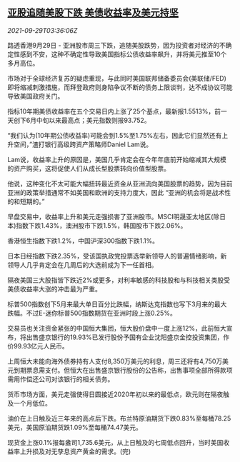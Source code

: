 <!--1632888062000-->
[亚股追随美股下跌 美债收益率及美元持坚](https://cn.reuters.com/article/asia-financial-markets-0929-wedn-idCNKBS2GP089)
------

<div><i>2021-09-29T03:36:06Z</i></div><p>路透香港9月29日 - 亚洲股市周三下跌，追随美股跌势，因为投资者对经济的不确定性感到不安，这种不确定性导致美国指标公债收益率飙升，并将美元推至10个多月高位。</p><p>市场对于全球经济复苏的疑虑重现，与此同时美国联邦储备委员会(美联储/FED)即将缩减刺激措施，而拜登政府则身陷争议不断的债务上限谈判，达不成协议可能导致美国政府关门。</p><p>指标10年期美债收益率在五个交易日内上涨了25个基点，最新报1.5513%，前一天创下6月中旬以来最高点；美元指数则报93.752。</p><p>“我们认为(10年期公债收益率)可能会到1.5%至1.75%左右，因此它们显然还有上升空间，”渣打银行高级跨资产策略师Daniel Lam说。</p><p>Lam说，收益率上升的原因是，美国几乎肯定会在今年年底前开始缩减其大规模的资产购买，这将促使人们从成长型股票转向价值型股票。</p><p>他说，这种变化不太可能大幅扭转最近资金从亚洲流向美国股票的趋势，因为目前亚洲的政策举措通常不如美国和欧洲的支持力度大，因此 “亚洲的机会将是战术性的和短期的。”</p><p>早盘交易中，收益率上升和美元走强损害了亚洲股市。MSCI明晟亚太地区(除日本)指数下跌1.43%，澳洲股市下跌1.5%，韩国股市下跌2.06%。</p><p>香港恒生指数下跌1.2%，中国沪深300指数下跌1.1%。</p><p>日本日经指数下跌2.35%，受该国执政党投票选举新领导人的普遍情绪影响，新领导人几乎肯定会在几周后的大选前成为下一任首相。</p><p>隔夜美国三大股指皆下跌近2%或更多，对利率敏感的科技股和与科技相关类股受美债收益率大涨的冲击最为严重。</p><p>标普500指数创下5月来最大单日百分比跌幅，纳斯达克指数也写下3月来的最大跌幅。不过E-迷你标普500指数期货在亚洲时段上涨0.25%。</p><p>交易员也关注资金紧张的中国恒大集团，恒大股价盘中一度上涨12%，此前恒大宣布，将出售盛京银行的19.93%已发行股份予国有企业沈阳盛京金控投资集团，作价99.93亿元人民币。</p><p>上周恒大未能向海外债券持有人支付8,350万美元的利息，周三还将有4,750万美元到期票息需支付。但恒大在出售盛京银行股份的公告称，出售事项全部所得款项需用作偿还公司对该银行的相关债务。</p><p>货币市场方面，美元走强使得日圆接近2020年初以来的最低点，欧元则在隔夜触及一个月低位。</p><p>油价在上日触及近三年来的高点后下跌。布兰特原油期货下跌0.83%至每桶78.25美元，美国原油期货跌1.09%至每桶74.47美元。</p><p>现货金上涨0.1%报每盎司1,735.6美元，从上日触及的七周低点回升，当时美国收益率上升损及对无孳息资产黄金的需求。(完)</p>
